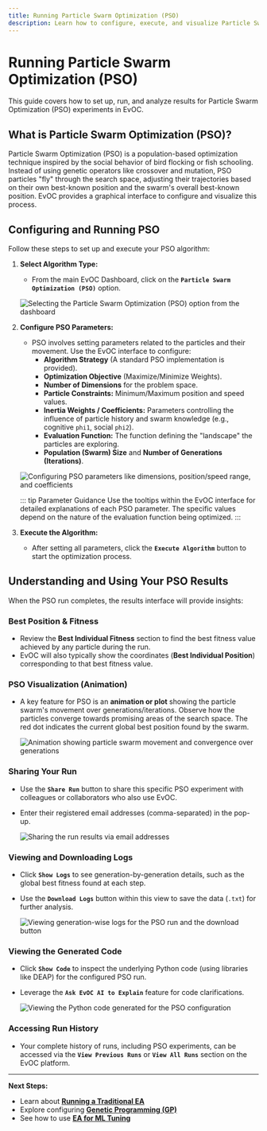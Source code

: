 ```yaml
---
title: Running Particle Swarm Optimization (PSO)
description: Learn how to configure, execute, and visualize Particle Swarm Optimization (PSO) algorithms using EvOC's interface.
---
```


# Running Particle Swarm Optimization (PSO)

This guide covers how to set up, run, and analyze results for Particle Swarm Optimization (PSO) experiments in EvOC.

## What is Particle Swarm Optimization (PSO)?

Particle Swarm Optimization (PSO) is a population-based optimization technique inspired by the social behavior of bird flocking or fish schooling. Instead of using genetic operators like crossover and mutation, PSO particles "fly" through the search space, adjusting their trajectories based on their own best-known position and the swarm's overall best-known position. EvOC provides a graphical interface to configure and visualize this process.

## Configuring and Running PSO

Follow these steps to set up and execute your PSO algorithm:

1.  **Select Algorithm Type:**

    - From the main EvOC Dashboard, click on the **`Particle Swarm Optimization (PSO)`** option.

    ![Selecting the Particle Swarm Optimization (PSO) option from the dashboard](https://i.imgur.com/gZMdZ19.png)

2.  **Configure PSO Parameters:**

    - PSO involves setting parameters related to the particles and their movement. Use the EvOC interface to configure:
        - **Algorithm Strategy** (A standard PSO implementation is provided).
        - **Optimization Objective** (Maximize/Minimize Weights).
        - **Number of Dimensions** for the problem space.
        - **Particle Constraints:** Minimum/Maximum position and speed values.
        - **Inertia Weights / Coefficients:** Parameters controlling the influence of particle history and swarm knowledge (e.g., cognitive `phi1`, social `phi2`).
        - **Evaluation Function:** The function defining the "landscape" the particles are exploring.
        - **Population (Swarm) Size** and **Number of Generations (Iterations)**.

    ![Configuring PSO parameters like dimensions, position/speed range, and coefficients](https://i.imgur.com/kxga1ik.png)

    ::: tip Parameter Guidance
    Use the tooltips within the EvOC interface for detailed explanations of each PSO parameter. The specific values depend on the nature of the evaluation function being optimized.
    :::

3.  **Execute the Algorithm:**
    - After setting all parameters, click the **`Execute Algorithm`** button to start the optimization process.

## Understanding and Using Your PSO Results

When the PSO run completes, the results interface will provide insights:

### Best Position & Fitness

- Review the **Best Individual Fitness** section to find the best fitness value achieved by any particle during the run.
- EvOC will also typically show the coordinates (**Best Individual Position**) corresponding to that best fitness value.

### PSO Visualization (Animation)

- A key feature for PSO is an **animation or plot** showing the particle swarm's movement over generations/iterations. Observe how the particles converge towards promising areas of the search space. The red dot indicates the current global best position found by the swarm.

    ![Animation showing particle swarm movement and convergence over generations](https://i.imgur.com/ExJpNS9.png)

### Sharing Your Run

- Use the **`Share Run`** button to share this specific PSO experiment with colleagues or collaborators who also use EvOC.
- Enter their registered email addresses (comma-separated) in the pop-up.

    ![Sharing the run results via email addresses](https://i.imgur.com/US3uH0p.png)

### Viewing and Downloading Logs

- Click **`Show Logs`** to see generation-by-generation details, such as the global best fitness found at each step.
- Use the **`Download Logs`** button within this view to save the data (`.txt`) for further analysis.

    ![Viewing generation-wise logs for the PSO run and the download button](https://i.imgur.com/kPgeLVP.png)

### Viewing the Generated Code

- Click **`Show Code`** to inspect the underlying Python code (using libraries like DEAP) for the configured PSO run.
- Leverage the **`Ask EvOC AI to Explain`** feature for code clarifications.

    ![Viewing the Python code generated for the PSO configuration](https://i.imgur.com/zHbQdxs.png)

### Accessing Run History

- Your complete history of runs, including PSO experiments, can be accessed via the **`View Previous Runs`** or **`View All Runs`** section on the EvOC platform.

---

**Next Steps:**

- Learn about **[Running a Traditional EA](./ea-run.md)**
- Explore configuring **[Genetic Programming (GP)](./gp-run.md)**
- See how to use **[EA for ML Tuning](./ml-run.md)**
